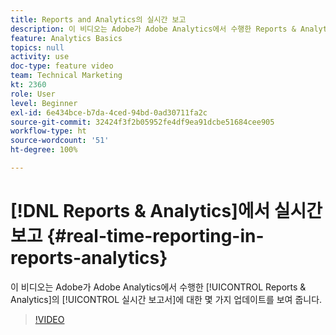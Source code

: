 ```yaml
---
title: Reports and Analytics의 실시간 보고
description: 이 비디오는 Adobe가 Adobe Analytics에서 수행한 Reports & Analytics의 실시간 보고서에 대한 몇 가지 업데이트를 보여 줍니다.
feature: Analytics Basics
topics: null
activity: use
doc-type: feature video
team: Technical Marketing
kt: 2360
role: User
level: Beginner
exl-id: 6e434bce-b7da-4ced-94bd-0ad30711fa2c
source-git-commit: 32424f3f2b05952fe4df9ea91dcbe51684cee905
workflow-type: ht
source-wordcount: '51'
ht-degree: 100%

---
```


# [!DNL Reports & Analytics]에서 실시간 보고 {#real-time-reporting-in-reports-analytics}

이 비디오는 Adobe가 Adobe Analytics에서 수행한 [!UICONTROL Reports &amp; Analytics]의 [!UICONTROL 실시간 보고서]에 대한 몇 가지 업데이트를 보여 줍니다.

>[!VIDEO](https://video.tv.adobe.com/v/25454/?quality=12)
